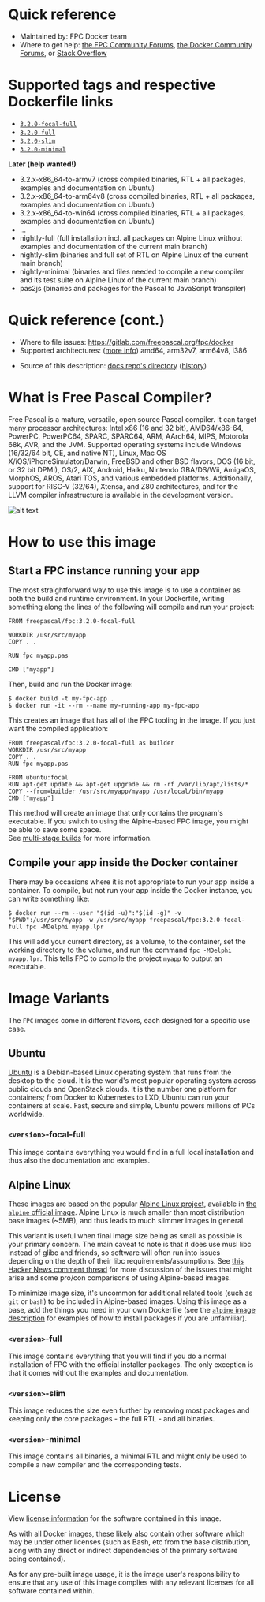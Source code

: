 # Quick reference
- Maintained by: FPC Docker team
- Where to get help: [the FPC Community Forums](https://forum.lazarus.freepascal.org/index.php), [the Docker Community Forums](https://forums.docker.com/), or [Stack Overflow](https://stackoverflow.com/search?tab=newest&q=docker)



# Supported tags and respective Dockerfile links
- [`3.2.0-focal-full`](https://gitlab.com/freepascal.org/fpc/docker/-/blob/3.2.0/Ubuntu/Dockerfile)
- [`3.2.0-full`](https://gitlab.com/freepascal.org/fpc/docker/-/blob/3.2.0/AlpineLinux/Dockerfile)
- [`3.2.0-slim`](https://gitlab.com/freepascal.org/fpc/docker/-/blob/3.2.0/AlpineLinux/Dockerfile)
- [`3.2.0-minimal`](https://gitlab.com/freepascal.org/fpc/docker/-/blob/3.2.0/AlpineLinux/Dockerfile)

**Later (help wanted!)**
  - 3.2.x-x86_64-to-armv7 (cross compiled binaries, RTL + all packages, examples and documentation on Ubuntu)
  - 3.2.x-x86_64-to-arm64v8 (cross compiled binaries, RTL + all packages, examples and documentation on Ubuntu)
  - 3.2.x-x86_64-to-win64 (cross compiled binaries, RTL + all packages, examples and documentation on Ubuntu)
  - ...
  - nightly-full (full installation incl. all packages on Alpine Linux without examples and documentation of the current main branch)
  - nightly-slim (binaries and full set of RTL on Alpine Linux of the current main branch)
  - nightly-minimal (binaries and files needed to compile a new compiler and its test suite on Alpine Linux of the current main branch)
  - pas2js (binaries and packages for the Pascal to JavaScript transpiler)



# Quick reference (cont.)
- Where to file issues: https://gitlab.com/freepascal.org/fpc/docker
- Supported architectures: ([more info](https://github.com/docker-library/official-images#architectures-other-than-amd64)) amd64, arm32v7, arm64v8, i386
<!-- - Published image artifact details: repo-info repo's repos/alpine/ directory (history) (image metadata, transfer size, etc) -->
<!-- - Image updates: official-images repo's library/alpine label  
    official-images repo's library/alpine file (history) -->
- Source of this description: [docs repo's directory](https://gitlab.com/freepascal.org/fpc/docker/-/blob/main/README.md) ([history](https://gitlab.com/freepascal.org/fpc/docker/-/commits/main/README.md))



# What is Free Pascal Compiler?
Free Pascal is a mature, versatile, open source Pascal compiler. It can target many processor architectures: Intel x86 (16 and 32 bit), AMD64/x86-64, PowerPC, PowerPC64, SPARC, SPARC64, ARM, AArch64, MIPS, Motorola 68k, AVR, and the JVM. Supported operating systems include Windows (16/32/64 bit, CE, and native NT), Linux, Mac OS X/iOS/iPhoneSimulator/Darwin, FreeBSD and other BSD flavors, DOS (16 bit, or 32 bit DPMI), OS/2, AIX, Android, Haiku, Nintendo GBA/DS/Wii, AmigaOS, MorphOS, AROS, Atari TOS, and various embedded platforms. Additionally, support for RISC-V (32/64), Xtensa, and Z80 architectures, and for the LLVM compiler infrastructure is available in the development version. <!-- Additionally, the Free Pascal team maintains a transpiler for pascal to Javascript called pas2js. -->

![alt text](https://www.freepascal.org/pic/logo.gif "Open source compiler for Pascal and Object Pascal")



# How to use this image

## Start a FPC instance running your app
The most straightforward way to use this image is to use a container as both the build and runtime environment. In your Dockerfile, writing something along the lines of the following will compile and run your project:
```docker
FROM freepascal/fpc:3.2.0-focal-full

WORKDIR /usr/src/myapp
COPY . .

RUN fpc myapp.pas

CMD ["myapp"]
```
Then, build and run the Docker image:
```console
$ docker build -t my-fpc-app .
$ docker run -it --rm --name my-running-app my-fpc-app
```
This creates an image that has all of the FPC tooling in the image. If you just want the compiled application:
```docker
FROM freepascal/fpc:3.2.0-focal-full as builder
WORKDIR /usr/src/myapp
COPY . .
RUN fpc myapp.pas

FROM ubuntu:focal
RUN apt-get update && apt-get upgrade && rm -rf /var/lib/apt/lists/*
COPY --from=builder /usr/src/myapp/myapp /usr/local/bin/myapp
CMD ["myapp"]
```
This method will create an image that only contains the program's executable. If you switch to using the Alpine-based FPC image, you might be able to save some space.  
See [multi-stage builds](https://docs.docker.com/develop/develop-images/multistage-build/) for more information.

## Compile your app inside the Docker container
There may be occasions where it is not appropriate to run your app inside a container. To compile, but not run your app inside the Docker instance, you can write something like:
```console
$ docker run --rm --user "$(id -u)":"$(id -g)" -v "$PWD":/usr/src/myapp -w /usr/src/myapp freepascal/fpc:3.2.0-focal-full fpc -MDelphi myapp.lpr
```
This will add your current directory, as a volume, to the container, set the working directory to the volume, and run the command `fpc -MDelphi myapp.lpr`. This tells FPC to compile the project `myapp` to output an executable.



# Image Variants
The `FPC` images come in different flavors, each designed for a specific use case.

## Ubuntu
[Ubuntu](https://hub.docker.com/_/ubuntu) is a Debian-based Linux operating system that runs from the desktop to the cloud. It is the world's most popular operating system across public clouds and OpenStack clouds. It is the number one platform for containers; from Docker to Kubernetes to LXD, Ubuntu can run your containers at scale. Fast, secure and simple, Ubuntu powers millions of PCs worldwide.
### `<version>`-focal-full
This image contains everything you would find in a full local installation and thus also the documentation and examples.

## Alpine Linux
These images are based on the popular [Alpine Linux project](https://alpinelinux.org/), available in [the `alpine` official image](https://hub.docker.com/_/alpine). Alpine Linux is much smaller than most distribution base images (~5MB), and thus leads to much slimmer images in general.

This variant is useful when final image size being as small as possible is your primary concern. The main caveat to note is that it does use musl libc instead of glibc and friends, so software will often run into issues depending on the depth of their libc requirements/assumptions. See [this Hacker News comment thread](https://news.ycombinator.com/item?id=10782897) for more discussion of the issues that might arise and some pro/con comparisons of using Alpine-based images.

To minimize image size, it's uncommon for additional related tools (such as `git` or `bash`) to be included in Alpine-based images. Using this image as a base, add the things you need in your own Dockerfile (see the [`alpine` image description](https://hub.docker.com/_/alpine/) for examples of how to install packages if you are unfamiliar).
### `<version>`-full
This image contains everything that you will find if you do a normal installation of FPC with the official installer packages. The only exception is that it comes without the examples and documentation.
### `<version>`-slim
This image reduces the size even further by removing most packages and keeping only the core packages - the full RTL - and all binaries.
### `<version>`-minimal
This image contains all binaries, a minimal RTL and might only be used to compile a new compiler and the corresponding tests.



# License
View [license information](https://www.freepascal.org/faq.html#general-license) for the software contained in this image.

As with all Docker images, these likely also contain other software which may be under other licenses (such as Bash, etc from the base distribution, along with any direct or indirect dependencies of the primary software being contained).

<!-- Some additional license information which was able to be auto-detected might be found in the repo-info repository's alpine/ directory. -->

As for any pre-built image usage, it is the image user's responsibility to ensure that any use of this image complies with any relevant licenses for all software contained within.
